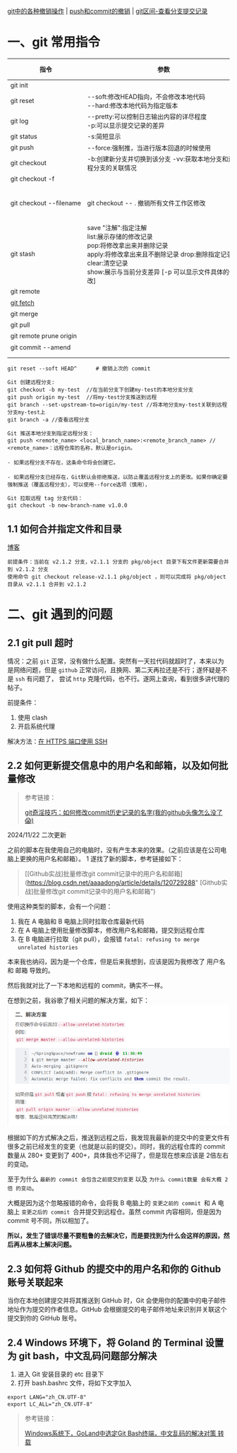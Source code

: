 [git中的各种撤销操作](https://segmentfault.com/a/1190000011910766)
| [push和commit的撤销](https://blog.51cto.com/u_15328720/3384011)
| [git区间-查看分支提交记录](https://blog.csdn.net/weixin_35193131/article/details/113491119)

# 一、git 常用指令

| <div style="width: 120pt">指令</div>                                  | <div style="width: 260pt">参数</div>                                                                                                          | <div style="width: 260pt">描述</div>                                                  | 示例 |
|---------------------------------------------------------------------|---------------------------------------------------------------------------------------------------------------------------------------------|-------------------------------------------------------------------------------------|----|
| git init                                                            |                                                                                                                                             | 在当前目录新建一个git代码库                                                                     |    |
| git reset                                                           | --soft:修改HEAD指向，不会修改本地代码 </br>--hard:修改本地代码为指定版本                                                                                            | 撤销git push操作                                                                        |    |
| git log                                                             | --pretty:可以控制日志输出内容的详尽程度 </br>-p:可以显示提交记录的差异                                                                                                | 默认展示所有提交记录，可以选择远程仓库和分支，也可以选择                                                        |    |
| git status                                                          | -s:简短显示                                                                                                                                     | 显示工作区和暂存区的差异                                                                        |    |
| git push                                                            | --force:强制推，当进行版本回退的时候使用                                                                                                                    | 更新操作                                                                                |    |
| git checkout                                                        | -b:创建新分支并切换到该分支  -vv:获取本地分支和远程分支的关联情况                                                                                                       | 切换分支                                                                                |    |
| git checkout -f                                                     |                                                                                                                                             | 【放弃工作区和暂存区的所有修改】                                                                    |    |
| git checkout --filename                                             | git checkout -- . 撤销所有文件工作区修改                                                                                                               | 【撤销工作区的修改】可以将工作区的代码（N）恢复为之前的版本（N-1），需要指定文件目录。如果后悔可以在IDE中右击选择历史记录升版本到N。只能修改被git追踪的文件 |    |
| git stash                                                           | save "注解":指定注解 </br>list:展示存储的修改记录 </br>pop:将修改拿出来并删除记录 </br>apply:将修改拿出来且不删除记录 drop:删除指定记录 clear:清空记录 </br>show:展示与当前分支差异 [-p 可以显示文件具体的修改] | 【工作区修改暂存到堆栈】可以将git以跟踪的工作区中的修改代码暂存到内存中（先进后出），也可以在之后拿出来                               |    |
| git remote                                                          |                                                                                                                                             | 查看远程仓库                                                                              |    |
| [git fetch](https://blog.csdn.net/qh_java/article/details/77969010) |                                                                                                                                             | 拉取远程代码                                                                              |    |
| git merge                                                           |                                                                                                                                             | 合并指定分支到当前分支                                                                         |    |
| git pull                                                            |                                                                                                                                             | git pull 相当于 git fetch+git merge                                                    |    |
| git remote prune origin                                             |                                                                                                                                             | 在本地删除远程库中已经删除的分支                                                                    |    |
| git commit --amend                                                  |                                                                                                                                             | 进入最后一次 commit 的详情信息中更改                                                              |    |
|                                                                     |                                                                                                                                             |                                                                                     |    |
|                                                                     |                                                                                                                                             |                                                                                     |    |

```shell
git reset --soft HEAD^      # 撤销上次的 commit 
```

```text
Git 创建远程分支:
git checkout -b my-test  //在当前分支下创建my-test的本地分支分支
git push origin my-test  //将my-test分支推送到远程
git branch --set-upstream-to=origin/my-test //将本地分支my-test关联到远程分支my-test上   
git branch -a //查看远程分支 
```

```text
Git 推送本地分支到指定远程分支：
git push <remote_name> <local_branch_name>:<remote_branch_name> // <remote_name>：远程仓库的名称，默认是origin。

- 如果远程分支不存在，这条命令将会创建它。

- 如果远程分支已经存在，Git默认会拒绝推送，以防止覆盖远程分支上的更改。如果你确定要强制推送（覆盖远程分支），可以使用--force选项（慎用），
```

```text
Git 拉取远程 tag 分支代码：
git checkout -b new-branch-name v1.0.0
```

## 1.1 如何合并指定文件和目录

[博客](https://juejin.cn/post/6844903598241873928)

```text
前提条件：当前在 v2.1.2 分支，v2.1.1 分支的 pkg/object 目录下有文件更新需要合并到 v2.1.2 分支
使用命令 git checkout release-v2.1.1 pkg/object ，则可以完成将 pkg/object 目录从 v2.1.1 合并到 v2.1.2 
```

# 二、git 遇到的问题

## 2.1 git pull 超时

情况：之前 `git` 正常，没有做什么配置。突然有一天拉代码就超时了，本来以为是网络问题，但是 `github`
正常访问，且换网、第二天再拉还是不行；遂怀疑是不是 `ssh` 有问题了，
尝试 `http` 克隆代码，也不行。遂网上查询，看到很多讲代理的帖子。

前提条件：

1. 使用 clash
2. 开启系统代理

解决方法：[在 HTTPS 端口使用 SSH](https://docs.github.com/zh/authentication/troubleshooting-ssh/using-ssh-over-the-https-port "在 HTTPS 端口使用 SSH")

## 2.2 如何更新提交信息中的用户名和邮箱，以及如何批量修改

> 参考链接：
>
> [git奇淫技巧：如何修改commit历史记录的名字(我的github头像怎么没了😱)](https://juejin.cn/post/7256346521644548151 "git奇淫技巧：如何修改commit历史记录的名字(我的github头像怎么没了😱)")

2024/11/22 二次更新

之前的脚本在我使用自己的电脑时，没有产生本来的效果。（之前应该是在公司电脑上更换的用户名和邮箱）。
1
遂找了新的脚本，参考链接如下：

> [[Github实战]批量修改git commit记录中的用户名和邮箱](https://blog.csdn.net/aaaadong/article/details/120729288" [Github实战]批量修改git commit记录中的用户名和邮箱")

使用这种类型的脚本，会有一个问题：
1. 我在 A 电脑和 B 电脑上同时拉取仓库最新代码
2. 在 A 电脑上使用批量修改脚本，修改用户名和邮箱，提交到远程仓库
3. 在 B 电脑进行拉取（git pull），会报错 `fatal: refusing to merge unrelated histories`

本来我也纳闷，因为是一个仓库，但是后来我想到，应该是因为我修改了 用户名 和 邮箱 导致的。

然后我就对比了一下本地和远程的 commit，确实不一样。

在想到之前，我谷歌了相关问题的解决方案，如下：
![git-1.png](pictures/git-1.png)

根据如下的方式解决之后，推送到远程之后，我发现我最新的提交中的变更文件有很多之前已经发生的变更（也就是以前的提交）。同时，我的远程仓库的 commit 
数量从 280+ 变更到了 400+，具体我也不记得了，但是现在想来应该是 2倍左右 的变动。

至于为什么 `最新的 commit 会包含之前提交的变更` 以及 `为什么 commit数量 会有大概 2倍 的变动`。

大概是因为这个忽略报错的命令，会将我 B 电脑上的 `变更之前的 commit `和 A 电脑上
`变更之后的 commit `合并提交到远程仓。虽然 commit 内容相同，但是因为 commit 号不同，所以相加了。

**所以，发生了错误尽量不要粗鲁的去解决它，而是要找到为什么会这样的原因，然后再从根本上解决问题。**


## 2.3 如何将 Github 的提交中的用户名和你的 Github 账号关联起来

当你在本地创建提交并将其推送到 GitHub 时，Git 会使用你的配置中的电子邮件地址作为提交的作者信息。GitHub 会根据提交的电子邮件地址来识别并关联这个提交到你的 GitHub 账号。

## 2.4 Windows 环境下，将 Goland  的 Terminal 设置为 git bash，中文乱码问题部分解决 

1. 进入 Git 安装目录的 etc 目录下
2. 打开 bash.bashrc 文件，将如下文字加入
```text
export LANG="zh_CN.UTF-8"
export LC_ALL="zh_CN.UTF-8"
```

> 参考链接：
>
> [Windows系统下，GoLand中选定Git Bash终端，中文乱码的解决对策 转载](https://blog.51cto.com/u_15080026/4329974 "Windows系统下，GoLand中选定Git Bash终端，中文乱码的解决对策 转载")